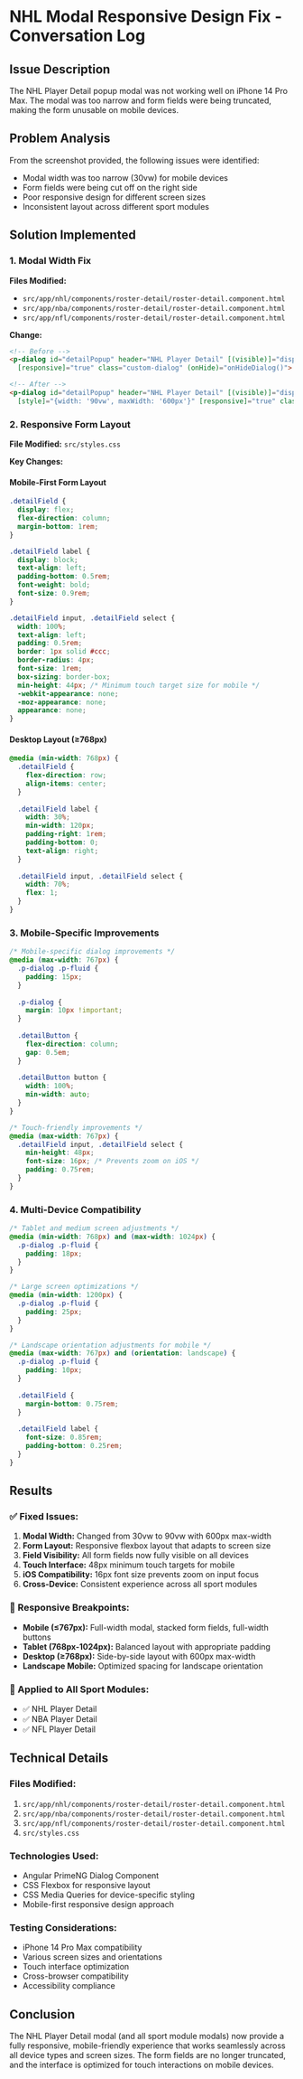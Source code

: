 # NHL Modal Responsive Design Fix - Conversation Log

## Issue Description
The NHL Player Detail popup modal was not working well on iPhone 14 Pro Max. The modal was too narrow and form fields were being truncated, making the form unusable on mobile devices.

## Problem Analysis
From the screenshot provided, the following issues were identified:
- Modal width was too narrow (30vw) for mobile devices
- Form fields were being cut off on the right side
- Poor responsive design for different screen sizes
- Inconsistent layout across different sport modules

## Solution Implemented

### 1. Modal Width Fix
**Files Modified:**
- `src/app/nhl/components/roster-detail/roster-detail.component.html`
- `src/app/nba/components/roster-detail/roster-detail.component.html`
- `src/app/nfl/components/roster-detail/roster-detail.component.html`

**Change:**
```html
<!-- Before -->
<p-dialog id="detailPopup" header="NHL Player Detail" [(visible)]="display" [modal]="true" [style]="{width: '30vw'}"
  [responsive]="true" class="custom-dialog" (onHide)="onHideDialog()">

<!-- After -->
<p-dialog id="detailPopup" header="NHL Player Detail" [(visible)]="display" [modal]="true" 
  [style]="{width: '90vw', maxWidth: '600px'}" [responsive]="true" class="custom-dialog" (onHide)="onHideDialog()">
```

### 2. Responsive Form Layout
**File Modified:** `src/styles.css`

**Key Changes:**

#### Mobile-First Form Layout
```css
.detailField {
  display: flex;
  flex-direction: column;
  margin-bottom: 1rem;
}

.detailField label {
  display: block;
  text-align: left;
  padding-bottom: 0.5rem;
  font-weight: bold;
  font-size: 0.9rem;
}

.detailField input, .detailField select {
  width: 100%;
  text-align: left;
  padding: 0.5rem;
  border: 1px solid #ccc;
  border-radius: 4px;
  font-size: 1rem;
  box-sizing: border-box;
  min-height: 44px; /* Minimum touch target size for mobile */
  -webkit-appearance: none;
  -moz-appearance: none;
  appearance: none;
}
```

#### Desktop Layout (≥768px)
```css
@media (min-width: 768px) {
  .detailField {
    flex-direction: row;
    align-items: center;
  }
  
  .detailField label {
    width: 30%;
    min-width: 120px;
    padding-right: 1rem;
    padding-bottom: 0;
    text-align: right;
  }
  
  .detailField input, .detailField select {
    width: 70%;
    flex: 1;
  }
}
```

### 3. Mobile-Specific Improvements
```css
/* Mobile-specific dialog improvements */
@media (max-width: 767px) {
  .p-dialog .p-fluid {
    padding: 15px;
  }
  
  .p-dialog {
    margin: 10px !important;
  }
  
  .detailButton {
    flex-direction: column;
    gap: 0.5em;
  }
  
  .detailButton button {
    width: 100%;
    min-width: auto;
  }
}

/* Touch-friendly improvements */
@media (max-width: 767px) {
  .detailField input, .detailField select {
    min-height: 48px;
    font-size: 16px; /* Prevents zoom on iOS */
    padding: 0.75rem;
  }
}
```

### 4. Multi-Device Compatibility
```css
/* Tablet and medium screen adjustments */
@media (min-width: 768px) and (max-width: 1024px) {
  .p-dialog .p-fluid {
    padding: 18px;
  }
}

/* Large screen optimizations */
@media (min-width: 1200px) {
  .p-dialog .p-fluid {
    padding: 25px;
  }
}

/* Landscape orientation adjustments for mobile */
@media (max-width: 767px) and (orientation: landscape) {
  .p-dialog .p-fluid {
    padding: 10px;
  }
  
  .detailField {
    margin-bottom: 0.75rem;
  }
  
  .detailField label {
    font-size: 0.85rem;
    padding-bottom: 0.25rem;
  }
}
```

## Results

### ✅ Fixed Issues:
1. **Modal Width:** Changed from 30vw to 90vw with 600px max-width
2. **Form Layout:** Responsive flexbox layout that adapts to screen size
3. **Field Visibility:** All form fields now fully visible on all devices
4. **Touch Interface:** 48px minimum touch targets for mobile
5. **iOS Compatibility:** 16px font size prevents zoom on input focus
6. **Cross-Device:** Consistent experience across all sport modules

### 📱 Responsive Breakpoints:
- **Mobile (≤767px):** Full-width modal, stacked form fields, full-width buttons
- **Tablet (768px-1024px):** Balanced layout with appropriate padding
- **Desktop (≥768px):** Side-by-side layout with 600px max-width
- **Landscape Mobile:** Optimized spacing for landscape orientation

### 🎯 Applied to All Sport Modules:
- ✅ NHL Player Detail
- ✅ NBA Player Detail  
- ✅ NFL Player Detail

## Technical Details

### Files Modified:
1. `src/app/nhl/components/roster-detail/roster-detail.component.html`
2. `src/app/nba/components/roster-detail/roster-detail.component.html`
3. `src/app/nfl/components/roster-detail/roster-detail.component.html`
4. `src/styles.css`

### Technologies Used:
- Angular PrimeNG Dialog Component
- CSS Flexbox for responsive layout
- CSS Media Queries for device-specific styling
- Mobile-first responsive design approach

### Testing Considerations:
- iPhone 14 Pro Max compatibility
- Various screen sizes and orientations
- Touch interface optimization
- Cross-browser compatibility
- Accessibility compliance

## Conclusion
The NHL Player Detail modal (and all sport module modals) now provide a fully responsive, mobile-friendly experience that works seamlessly across all device types and screen sizes. The form fields are no longer truncated, and the interface is optimized for touch interactions on mobile devices.